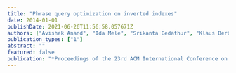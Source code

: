 ```yaml
---
title: "Phrase query optimization on inverted indexes"
date: 2014-01-01
publishDate: 2021-06-26T11:56:58.057671Z
authors: ["Avishek Anand", "Ida Mele", "Srikanta Bedathur", "Klaus Berberich"]
publication_types: ["1"]
abstract: ""
featured: false
publication: "*Proceedings of the 23rd ACM International Conference on Conference on Information and Knowledge Management*"
---
```


